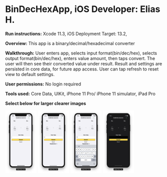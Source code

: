 # BinDecHexApp, iOS Developer: Elias H.

**Run instructions:**
Xcode 11.3, iOS Deployment Target: 13.2, 

**Overview:**
This app is a binary/decimal/hexadecimal converter

**Walkthrough:**
User enters app, selects input format(bin/dec/hex), selects output format(bin/dec/hex), enters value amount, then taps convert. The user will then see their converted value under result. Result and settings are persisted in core data, for future app access. User can tap refresh to reset view to default settings.

**User permissions:**
No login required

**Tools used:**
Core Data, UIKit, iPhone 11 Pro/ iPhone 11 simulator, iPad Pro

**Select below for larger clearer images**

<p float="left">
<img src = "Images/ScreenShot1.png" width="100" height="200">
<img src = "Images/ScreenShot2.png" width="100" height="200">
<img src = "Images/ScreenShot3.png" width="100" height="200">
<img src = "Images/ScreenShot4.png" width="100" height="200">

</p>
